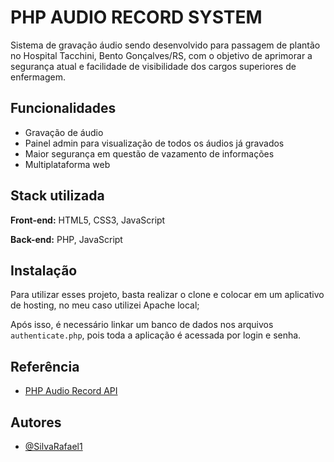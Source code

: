 
# PHP AUDIO RECORD SYSTEM

Sistema de gravação áudio sendo desenvolvido para passagem de plantão no Hospital Tacchini, Bento Gonçalves/RS, com o objetivo de aprimorar a segurança atual e facilidade de visibilidade dos cargos superiores de enfermagem.


## Funcionalidades

- Gravação de áudio
- Painel admin para visualização de todos os áudios já gravados
- Maior segurança em questão de vazamento de informações
- Multiplataforma web


## Stack utilizada

**Front-end:** HTML5, CSS3, JavaScript

**Back-end:** PHP, JavaScript


## Instalação

Para utilizar esses projeto, basta realizar o clone e colocar em um aplicativo de hosting, no meu caso utilizei Apache local;

Após isso, é necessário linkar um banco de dados nos arquivos `authenticate.php`, pois toda a aplicação é acessada por login e senha.
## Referência

 - [PHP Audio Record API](https://github.com/muaz-khan/RecordRTC/tree/master)

## Autores

- [@SilvaRafael1](https://www.github.com/SilvaRafael1)

